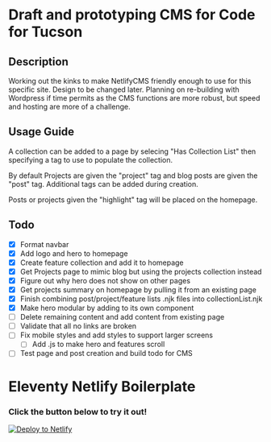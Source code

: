 # Draft and prototyping CMS for Code for Tucson
## Description

Working out the kinks to make NetlifyCMS friendly enough to use for this specific site. Design to be changed later.
Planning on re-building with Wordpress if time permits as the CMS functions are more robust, but speed and hosting are more of a challenge.

## Usage Guide
A collection can be added to a page by selecing "Has Collection List" then specifying a tag to use to populate the collection.

By default Projects are given the "project" tag and blog posts are given the "post" tag. Additional tags can be added during creation.

Posts or projects given the "highlight" tag will be placed on the homepage.

## Todo
- [x] Format navbar
- [x] Add logo and hero to homepage
- [x] Create feature collection and add it to homepage
- [x] Get Projects page to mimic blog but using the projects collection instead
- [x] Figure out why hero does not show on other pages
- [x] Get projects summary on homepage by pulling it from an existing page
- [x] Finish combining post/project/feature lists .njk files into collectionList.njk
- [x] Make hero modular by adding to its own component
- [ ] Delete remaining content and add content from existing page
- [ ] Validate that all no links are broken
- [ ] Fix mobile styles and add styles to support larger screens
    - [ ] Add .js to make hero and features scroll
- [ ] Test page and post creation and build todo for CMS

# Eleventy Netlify Boilerplate

### Click the button below to try it out!

[![Deploy to Netlify](https://www.netlify.com/img/deploy/button.svg)](https://app.netlify.com/start/deploy?repository=https://github.com/danurbanowicz/eleventy-netlify-boilerplate&stack=cms)